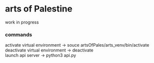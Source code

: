 # arts of Palestine

work in progress

### commands 

activate virtual environment -> souce artsOfPales/arts_venv/bin/activate <br>
deactivate virtual environment -> deactivate <br>
launch api server -> python3 api.py 
